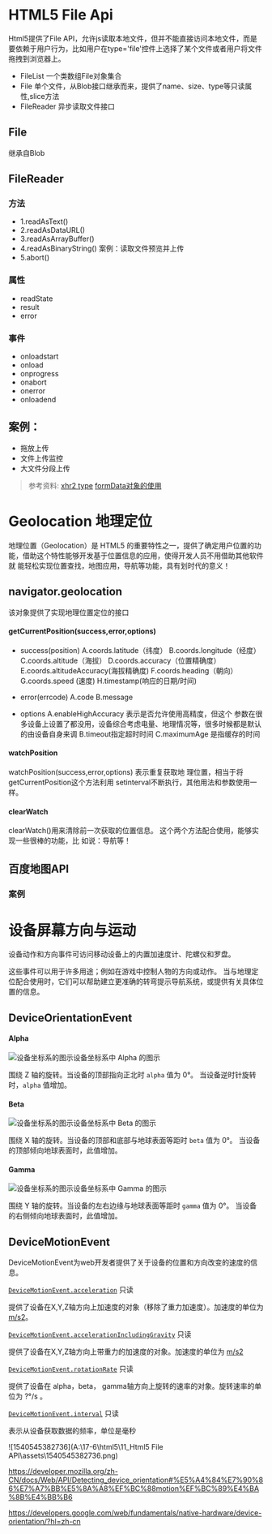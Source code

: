 # HTML5 File Api

Html5提供了File API，允许js读取本地文件，但并不能直接访问本地文件，而是要依赖于用户行为，比如用户在type='file'控件上选择了某个文件或者用户将文件拖拽到浏览器上。

- FileList  一个类数组File对象集合
- File  单个文件，从Blob接口继承而来，提供了name、size、type等只读属性,slice方法
- FileReader 异步读取文件接口

## File 

继承自Blob


## FileReader
### 方法
- 1.readAsText()
- 2.readAsDataURL()
- 3.readAsArrayBuffer()
- 4.readAsBinaryString()
案例：读取文件预览并上传
- 5.abort()
### 属性
- readState
- result
- error
### 事件
- onloadstart
- onload
- onprogress
- onabort
- onerror
- onloadend


## 案例：
- 拖放上传
- 文件上传监控
- 大文件分段上传

>参考资料: [xhr2 type](https://developer.mozilla.org/en-US/docs/Web/API/XMLHttpRequest/responseType)
[formData对象的使用](https://developer.mozilla.org/zh-CN/docs/Web/API/FormData/Using_FormData_Objects)


# Geolocation 地理定位
地理位置（Geolocation）是 HTML5 的重要特性之一，提供了确定用户位置的功能，借助这个特性能够开发基于位置信息的应用，使得开发人员不用借助其他软件就 能轻松实现位置查找，地图应用，导航等功能，具有划时代的意义！

## navigator.geolocation
该对象提供了实现地理位置定位的接口

#### getCurrentPosition(success,error,options)
- success(position)
A.coords.latitude（纬度） 
B.coords.longitude（经度） 
C.coords.altitude（海拔） 
D.coords.accuracy（位置精确度） 
E.coords.altitudeAccuracy(海拔精确度) 
F.coords.heading（朝向） 
G.coords.speed (速度) 
H.timestamp(响应的日期/时间)


- error(errcode)
A.code
B.message

- options
A.enableHighAccuracy 表示是否允许使用高精度，但这个 参数在很多设备上设置了都没用，设备综合考虑电量、地理情况等，很多时候都是默认的由设备自身来调
 B.timeout指定超时时间
 C.maximumAge 是指缓存的时间

#### watchPosition
watchPosition(success,error,options) 表示重复获取地 理位置，相当于将getCurrentPosition这个方法利用 setinterval不断执行，其他用法和参数使用一样。

#### clearWatch 
clearWatch()用来清除前一次获取的位置信息。 这个两个方法配合使用，能够实现一些很棒的功能，比 如说：导航等！

## 百度地图API


### 案例

# 设备屏幕方向与运动

设备动作和方向事件可访问移动设备上的内置加速度计、陀螺仪和罗盘。

这些事件可以用于许多用途；例如在游戏中控制人物的方向或动作。 当与地理定位配合使用时，它们可以帮助建立更准确的转弯提示导航系统，或提供有关具体位置的信息。

## DeviceOrientationEvent

#### Alpha

![设备坐标系的图示](https://developers.google.com/web/fundamentals/native-hardware/device-orientation/images/alpha.png?hl=zh-cn)设备坐标系中 Alpha 的图示

围绕 Z 轴的旋转。当设备的顶部指向正北时 `alpha` 值为 0°。 当设备逆时针旋转时，`alpha` 值增加。



#### Beta

![设备坐标系的图示](https://developers.google.com/web/fundamentals/native-hardware/device-orientation/images/beta.png?hl=zh-cn)设备坐标系中 Beta 的图示

围绕 X 轴的旋转。当设备的顶部和底部与地球表面等距时 `beta` 值为 0°。 当设备的顶部倾向地球表面时，此值增加。



#### Gamma

![设备坐标系的图示](https://developers.google.com/web/fundamentals/native-hardware/device-orientation/images/gamma.png?hl=zh-cn)设备坐标系中 Gamma 的图示

围绕 Y 轴的旋转。当设备的左右边缘与地球表面等距时 `gamma` 值为 0°。 当设备的右侧倾向地球表面时，此值增加。

## DeviceMotionEvent

DeviceMotionEvent为web开发者提供了关于设备的位置和方向改变的速度的信息。

[`DeviceMotionEvent.acceleration`](https://developer.mozilla.org/zh-CN/docs/Web/API/DeviceMotionEvent/acceleration) 只读

提供了设备在X,Y,Z轴方向上加速度的对象（移除了重力加速度）。加速度的单位为 [m/s2](https://en.wikipedia.org/wiki/Meter_per_second_squared)。

[`DeviceMotionEvent.accelerationIncludingGravity`](https://developer.mozilla.org/zh-CN/docs/Web/API/DeviceMotionEvent/accelerationIncludingGravity) 只读

提供了设备在X,Y,Z轴方向上带重力的加速度的对象。加速度的单位为 [m/s2](https://en.wikipedia.org/wiki/Meter_per_second_squared)

[`DeviceMotionEvent.rotationRate`](https://developer.mozilla.org/zh-CN/docs/Web/API/DeviceMotionEvent/rotationRate) 只读

提供了设备在 alpha，beta， gamma轴方向上旋转的速率的对象。旋转速率的单位为 ?°/s 。

[`DeviceMotionEvent.interval`](https://developer.mozilla.org/zh-CN/docs/Web/API/DeviceMotionEvent/interval) 只读

表示从设备获取数据的频率，单位是毫秒

![1540545382736](A:\17-6\html5\11_Html5 File API\assets\1540545382736.png)



https://developer.mozilla.org/zh-CN/docs/Web/API/Detecting_device_orientation#%E5%A4%84%E7%90%86%E7%A7%BB%E5%8A%A8%EF%BC%88motion%EF%BC%89%E4%BA%8B%E4%BB%B6

https://developers.google.com/web/fundamentals/native-hardware/device-orientation/?hl=zh-cn